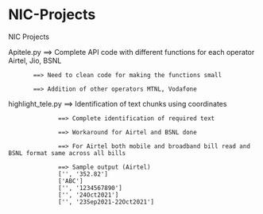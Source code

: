 # NIC-Projects
NIC Projects

Apitele.py ==> Complete API code with different functions for each operator Airtel, Jio, BSNL

           ==> Need to clean code for making the functions small
           
           ==> Addition of other operators MTNL, Vodafone




highlight_tele.py ==> Identification of text chunks using coordinates

                  ==> Complete identification of required text
                  
                  ==> Workaround for Airtel and BSNL done
                  
                  ==> For Airtel both mobile and broadband bill read and BSNL format same across all bills
                  
                  ==> Sample output (Airtel)
                  ['', '352.82']
                  ['ABC']
                  ['', '1234567890']
                  ['', '24Oct2021']
                  ['', '23Sep2021-22Oct2021']
          
                      
        

